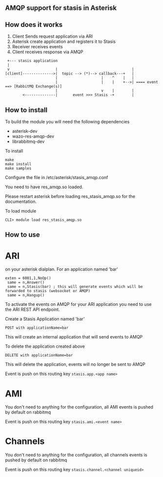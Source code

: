 AMQP support for stasis in Asterisk
-----------------------------------

How does it works
-----------------

1. Client Sends request application via ARI
2. Asterisk create application and registers it to Stasis
3. Receiver receives events
4. Client receives response via AMQP

```
 +--- stasis application
 |
 v                     |                                  |
[client]-------------->|  topic --> (*)--> callback---+   |   
                       |                    |    ^    |   |
                       |                    |    |    +-->| ==== event ==> [RabbitMQ Exchange(s)]
                       |                    v    |        |
        <--------------|       event >>> Stasis -+        |
```

How to install
--------------

To build the module you will need the following dependencies

* asterisk-dev
* wazo-res-amqp-dev
* librabbitmq-dev

To install

    make
    make install
    make samples

Configure the file in /etc/asterisk/stasis_amqp.conf

You need to have res_amqp.so loaded.

Please restart asterisk before loading res_stasis_amqp.so for the documentation.

To load module

    CLI> module load res_stasis_amqp.so

How to use
----------

# ARI

on your asterisk dialplan. For an application named 'bar'

    exten = 6001,1,NoOp() 
     same = n,Answer()
     same = n,Stasis(bar) ; this will generate events which will be forwarded to stasis (websocket or AMQP)
     same = n,Hangup()

To activate the events on AMQP for your ARI application you need to use the ARI REST API endpoint.

Create a Stasis Application named 'bar'

    POST with applicationName=bar

This will create an internal application that will send events to AMQP

To delete the application created above

    DELETE with applicationName=bar

This will delete the application, events will no longer be sent to AMQP

Event is push on this routing key `stasis.app.<app name>`

# AMI

You don't need to anything for the configuration, all AMI events is pushed by default on rabbitmq

Event is push on this routing key `stasis.ami.<event name>`

# Channels

You don't need to anything for the configuration, all channels events is pushed by default on rabbitmq

Event is push on this routing key `stasis.channel.<channel uniqueid>`
